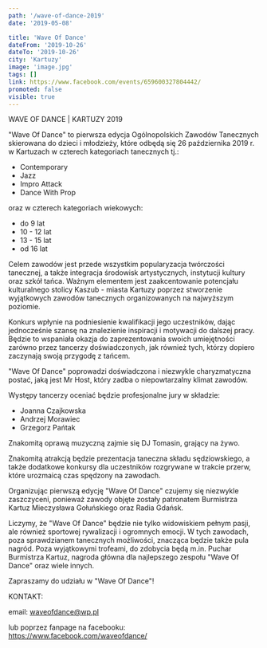 ```yaml
---
path: '/wave-of-dance-2019'
date: '2019-05-08'

title: 'Wave Of Dance'
dateFrom: '2019-10-26'
dateTo: '2019-10-26'
city: 'Kartuzy'
image: 'image.jpg'
tags: []
link: https://www.facebook.com/events/659600327804442/
promoted: false
visible: true
---
```

WAVE OF DANCE | KARTUZY 2019

"Wave Of Dance" to pierwsza edycja Ogólnopolskich Zawodów Tanecznych skierowana do dzieci i młodzieży, które odbędą się 26 października 2019 r. w Kartuzach w czterech kategoriach tanecznych tj.: 
- Contemporary
- Jazz  
- Impro Attack  
- Dance With Prop

oraz w czterech kategoriach wiekowych:
- do 9 lat
- 10 - 12 lat
- 13 - 15 lat
- od 16 lat


Celem zawodów jest przede wszystkim popularyzacja twórczości tanecznej, a także integracja środowisk artystycznych, instytucji kultury oraz szkół tańca. Ważnym elementem jest  zaakcentowanie potencjału kulturalnego stolicy Kaszub - miasta Kartuzy poprzez stworzenie wyjątkowych zawodów tanecznych organizowanych na najwyższym poziomie. 

Konkurs wpłynie na podniesienie kwalifikacji jego uczestników, dając jednocześnie szansę na znalezienie inspiracji i motywacji do dalszej pracy. Będzie to wspaniała okazja do zaprezentowania swoich umiejętności zarówno przez tancerzy doświadczonych, jak również tych, którzy dopiero zaczynają swoją przygodę z tańcem.   

"Wave Of Dance" poprowadzi doświadczona i niezwykle charyzmatyczna postać, jaką jest Mr Host, który zadba o niepowtarzalny klimat zawodów. 

Występy tancerzy oceniać będzie profesjonalne jury w składzie:
- Joanna Czajkowska
- Andrzej Morawiec
- Grzegorz Pańtak

Znakomitą oprawą muzyczną zajmie się DJ Tomasin, grający na żywo.

Znakomitą atrakcją będzie prezentacja taneczna składu sędziowskiego, a także dodatkowe konkursy dla uczestników rozgrywane w trakcie przerw, które urozmaicą czas spędzony na zawodach. 

Organizując pierwszą edycję "Wave Of Dance" czujemy się niezwykle zaszczyceni, ponieważ zawody objęte zostały patronatem Burmistrza Kartuz Mieczysława Gołuńskiego oraz Radia Gdańsk.

Liczymy, że "Wave Of Dance" będzie nie tylko widowiskiem pełnym pasji, ale również sportowej rywalizacji i ogromnych emocji. W tych zawodach, poza sprawdzianem tanecznych możliwości, znacząca będzie także pula nagród. Poza wyjątkowymi trofeami, do zdobycia będą m.in. Puchar Burmistrza Kartuz, nagroda główna dla najlepszego zespołu "Wave Of Dance" oraz wiele innych.

Zapraszamy do udziału w "Wave Of Dance"!

KONTAKT:

email: waveofdance@wp.pl

lub poprzez fanpage na facebooku:
https://www.facebook.com/waveofdance/